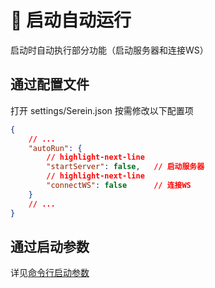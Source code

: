 # 🎠 启动自动运行

启动时自动执行部分功能（启动服务器和连接WS）

## 通过配置文件

打开 settings/Serein.json 按需修改以下配置项

```json
{
    // ...
    "autoRun": {
        // highlight-next-line
        "startServer": false,   // 启动服务器
        // highlight-next-line
        "connectWS": false      // 连接WS
    }
    // ...
}
```

## 通过启动参数

详见[命令行启动参数](setupArgs)
